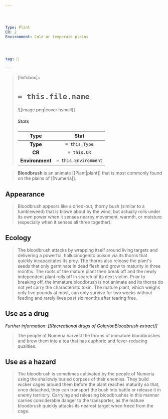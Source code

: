 ```yaml
---




Type: Plant
CR: 2
Environment: Cold or temperate plains




tag: 👹

---
```


> [!infobox]+
> #  `= this.file.name`
> ![[image.png|cover hsmall]]
> ##### Stats
> Type | Stat |
> :---:|:---:|
> **Type** | `= this.Type` |
> **CR** | `= this.CR` |
> **Environment** | `= this.Environment` |



> **Bloodbrush** is an animate [[Plant|plant]] that is most commonly found on the plains of [[Numeria]].



## Appearance

> Bloodbrush appears like a dried-out, thorny bush (similar to a tumbleweed) that is blown about by the wind, but actually rolls under its own power when it senses nearby movement, warmth, or moisture (especially when it senses all three together).


## Ecology

> The bloodbrush attacks by wrapping itself around living targets and delivering a powerful, hallucinogenitc poison via its thorns that quickly incapacitates its prey. The thorns also release the plant's seeds that only germinate in dead flesh and grow to maturity in three months. The roots of the mature plant then break off and the newly independent plant rolls off in search of its next victim. Prior to breaking off, the immature bloodbrush is not animate and its thorns do not yet carry the characteristc toxin. The mature plant, which weighs only five pounds at most, can only survive for two weeks without feeding and rarely lives past six months after tearing free.


## Use as a drug

*Further information: [[Recreational drugs of GolarionBloodbrush extract]]*
> The people of Numeria harvest the thorns of immature bloodbrushes and brew them into a tea that has euphoric and fever-reducing qualities.


## Use as a hazard

> The bloodbrush is sometimes cultivated by the people of Numeria using the shallowly buried corpses of their enemies. They build wicker cages around them before the plant reaches maturity so that, once detached, they can transport the bush into battle or release it in enemy territory. Carrying and releasing bloodbrushes in this manner carries considerable danger to the transporter, as the mature bloodbrush quickly attacks its nearest target when freed from the cage.







